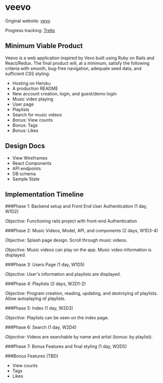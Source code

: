 # veevo

Original website: [vevo](https://www.vevo.com)

Progress tracking: [Trello](https://trello.com/b/o3xvBEvg/veevo-full-stack-project)

## Minimum Viable Product

Veevo is a web application inspired by Vevo built using Ruby on Rails and React/Redux. The final product will, at a minimum, satisfy the following criteria with smooth, bug-free navigation, adequate seed data, and sufficient CSS styling:

- Hosting on Heroku
- A production README
- New account creation, login, and guest/demo login
- Music video playing
- User page
- Playlists
- Search for music videos
- *Bonus:* View counts
- *Bonus:* Tags
- *Bonus:* Likes

## Design Docs
- View Wireframes
- React Components
- API endpoints
- DB schema
- Sample State

## Implementation Timeline

###Phase 1: Backend setup and Front End User Authentication (1 day, W1D2)

*Objective:* Functioning rails project with front-end Authentication

###Phase 2: Music Videos, Model, API, and components (2 days, W1D3-4)

*Objective:* Splash page design. Scroll through music videos.

*Objective:* Music videos can play on the app. Music video information is displayed.

###Phase 3: Users Page (1 day, W1D5)

*Objective:* User's information and playlists are displayed.

###Phase 4: Playlists (2 days, W2D1-2)

*Objective:* Program creation, reading, updating, and destroying of playlists. Allow autoplaying of playlists.

###Phase 5: Index (1 day, W2D3)

*Objective:* Playlists can be seen on the index page.

###Phase 6: Search (1 day, W2D4)

*Objective:* Videos are searchable by name and artist (bonus: by playlist).

###Phase 7: Bonus Features and final styling (1 day, W2D5)

###Bonus Features (TBD)
- View counts
- Tags
- Likes
